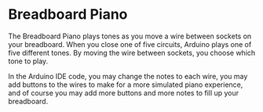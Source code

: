 # Breadboard Piano

The Breadboard Piano plays tones as you move a wire between sockets on your breadboard. When you close one of five circuits, Arduino plays one of five different tones. By moving the wire between sockets, you choose which tone to play.

In the Arduino IDE code, you may change the notes to each wire, you may add buttons to the wires to make for a more simulated piano experience, and of course you may add more buttons and more notes to fill up your breadboard.
